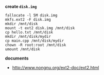 **create `disk.img`**

```shell
fallocate -l 5M disk.img
mkfs.ext2 -F disk.img
mkdir /mnt/disk
mount -t ext2 disk.img /mnt/disk
cp hello.txt /mnt/disk
mkdir /mnt/disk/mydir
cp main.cpp /mnt/disk/mydir
chown -R root:root /mnt/disk
umount /mnt/disk
```


**documents**

- http://www.nongnu.org/ext2-doc/ext2.html

